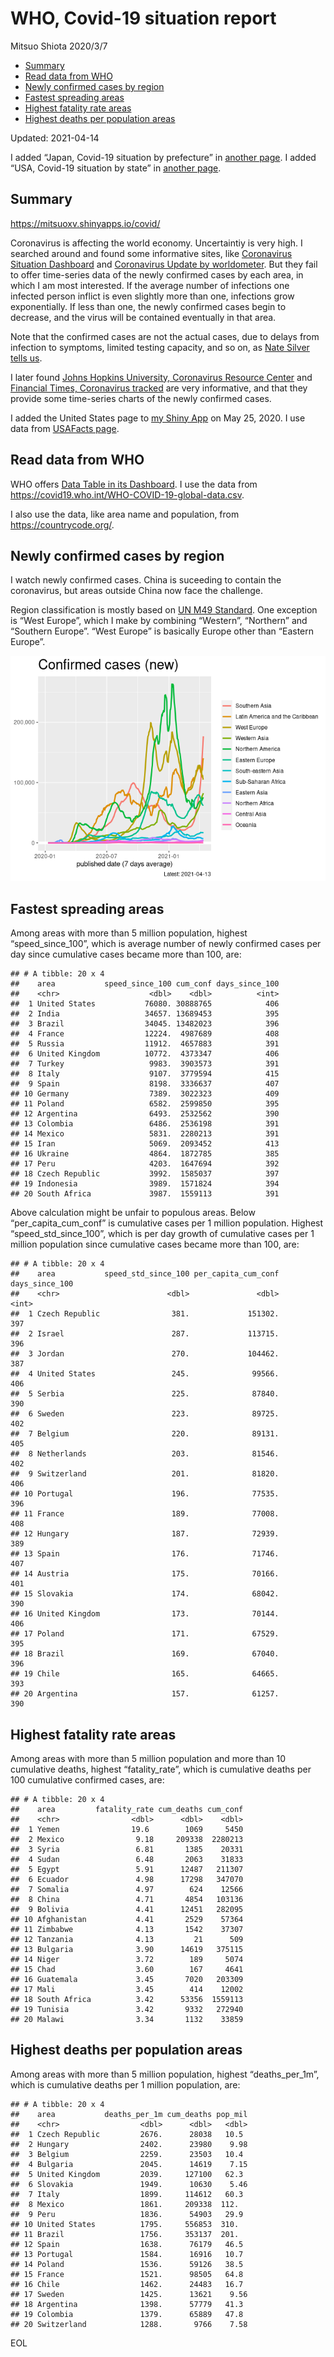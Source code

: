 WHO, Covid-19 situation report
================
Mitsuo Shiota
2020/3/7

-   [Summary](#summary)
-   [Read data from WHO](#read-data-from-who)
-   [Newly confirmed cases by region](#newly-confirmed-cases-by-region)
-   [Fastest spreading areas](#fastest-spreading-areas)
-   [Highest fatality rate areas](#highest-fatality-rate-areas)
-   [Highest deaths per population
    areas](#highest-deaths-per-population-areas)

Updated: 2021-04-14

I added “Japan, Covid-19 situation by prefecture” in [another
page](Japan.md). I added “USA, Covid-19 situation by state” in [another
page](USA.md).

## Summary

<https://mitsuoxv.shinyapps.io/covid/>

Coronavirus is affecting the world economy. Uncertaintiy is very high. I
searched around and found some informative sites, like [Coronavirus
Situation
Dashboard](https://who.maps.arcgis.com/apps/opsdashboard/index.html#/c88e37cfc43b4ed3baf977d77e4a0667)
and [Coronavirus Update by
worldometer](https://www.worldometers.info/coronavirus/). But they fail
to offer time-series data of the newly confirmed cases by each area, in
which I am most interested. If the average number of infections one
infected person inflict is even slightly more than one, infections grow
exponentially. If less than one, the newly confirmed cases begin to
decrease, and the virus will be contained eventually in that area.

Note that the confirmed cases are not the actual cases, due to delays
from infection to symptoms, limited testing capacity, and so on, as
[Nate Silver tells
us](https://fivethirtyeight.com/features/coronavirus-case-counts-are-meaningless/).

I later found [Johns Hopkins University, Coronavirus Resource
Center](https://coronavirus.jhu.edu/) and [Financial Times, Coronavirus
tracked](https://www.ft.com/content/a26fbf7e-48f8-11ea-aeb3-955839e06441)
are very informative, and that they provide some time-series charts of
the newly confirmed cases.

I added the United States page to [my Shiny
App](https://mitsuoxv.shinyapps.io/covid/) on May 25, 2020. I use data
from [USAFacts
page](https://usafacts.org/visualizations/coronavirus-covid-19-spread-map/).

## Read data from WHO

WHO offers [Data Table in its Dashboard](https://covid19.who.int/table).
I use the data from
<https://covid19.who.int/WHO-COVID-19-global-data.csv>.

I also use the data, like area name and population, from
<https://countrycode.org/>.

## Newly confirmed cases by region

I watch newly confirmed cases. China is suceeding to contain the
coronavirus, but areas outside China now face the challenge.

Region classification is mostly based on [UN M49
Standard](https://unstats.un.org/unsd/methodology/m49/). One exception
is “West Europe”, which I make by combining “Western”, “Northern” and
“Southern Europe”. “West Europe” is basically Europe other than “Eastern
Europe”.

![](README_files/figure-gfm/chart-1.png)<!-- -->

## Fastest spreading areas

Among areas with more than 5 million population, highest
“speed\_since\_100”, which is average number of newly confirmed cases
per day since cumulative cases became more than 100, are:

    ## # A tibble: 20 x 4
    ##    area           speed_since_100 cum_conf days_since_100
    ##    <chr>                    <dbl>    <dbl>          <int>
    ##  1 United States           76080. 30888765            406
    ##  2 India                   34657. 13689453            395
    ##  3 Brazil                  34045. 13482023            396
    ##  4 France                  12224.  4987689            408
    ##  5 Russia                  11912.  4657883            391
    ##  6 United Kingdom          10772.  4373347            406
    ##  7 Turkey                   9983.  3903573            391
    ##  8 Italy                    9107.  3779594            415
    ##  9 Spain                    8198.  3336637            407
    ## 10 Germany                  7389.  3022323            409
    ## 11 Poland                   6582.  2599850            395
    ## 12 Argentina                6493.  2532562            390
    ## 13 Colombia                 6486.  2536198            391
    ## 14 Mexico                   5831.  2280213            391
    ## 15 Iran                     5069.  2093452            413
    ## 16 Ukraine                  4864.  1872785            385
    ## 17 Peru                     4203.  1647694            392
    ## 18 Czech Republic           3992.  1585037            397
    ## 19 Indonesia                3989.  1571824            394
    ## 20 South Africa             3987.  1559113            391

Above calculation might be unfair to populous areas. Below
“per\_capita\_cum\_conf” is cumulative cases per 1 million population.
Highest “speed\_std\_since\_100”, which is per day growth of cumulative
cases per 1 million population since cumulative cases became more than
100, are:

    ## # A tibble: 20 x 4
    ##    area           speed_std_since_100 per_capita_cum_conf days_since_100
    ##    <chr>                        <dbl>               <dbl>          <int>
    ##  1 Czech Republic                381.             151302.            397
    ##  2 Israel                        287.             113715.            396
    ##  3 Jordan                        270.             104462.            387
    ##  4 United States                 245.              99566.            406
    ##  5 Serbia                        225.              87840.            390
    ##  6 Sweden                        223.              89725.            402
    ##  7 Belgium                       220.              89131.            405
    ##  8 Netherlands                   203.              81546.            402
    ##  9 Switzerland                   201.              81820.            406
    ## 10 Portugal                      196.              77535.            396
    ## 11 France                        189.              77008.            408
    ## 12 Hungary                       187.              72939.            389
    ## 13 Spain                         176.              71746.            407
    ## 14 Austria                       175.              70166.            401
    ## 15 Slovakia                      174.              68042.            390
    ## 16 United Kingdom                173.              70144.            406
    ## 17 Poland                        171.              67529.            395
    ## 18 Brazil                        169.              67040.            396
    ## 19 Chile                         165.              64665.            393
    ## 20 Argentina                     157.              61257.            390

## Highest fatality rate areas

Among areas with more than 5 million population and more than 10
cumulative deaths, highest “fatality\_rate”, which is cumulative deaths
per 100 cumulative confirmed cases, are:

    ## # A tibble: 20 x 4
    ##    area         fatality_rate cum_deaths cum_conf
    ##    <chr>                <dbl>      <dbl>    <dbl>
    ##  1 Yemen                19.6        1069     5450
    ##  2 Mexico                9.18     209338  2280213
    ##  3 Syria                 6.81       1385    20331
    ##  4 Sudan                 6.48       2063    31833
    ##  5 Egypt                 5.91      12487   211307
    ##  6 Ecuador               4.98      17298   347070
    ##  7 Somalia               4.97        624    12566
    ##  8 China                 4.71       4854   103136
    ##  9 Bolivia               4.41      12451   282095
    ## 10 Afghanistan           4.41       2529    57364
    ## 11 Zimbabwe              4.13       1542    37307
    ## 12 Tanzania              4.13         21      509
    ## 13 Bulgaria              3.90      14619   375115
    ## 14 Niger                 3.72        189     5074
    ## 15 Chad                  3.60        167     4641
    ## 16 Guatemala             3.45       7020   203309
    ## 17 Mali                  3.45        414    12002
    ## 18 South Africa          3.42      53356  1559113
    ## 19 Tunisia               3.42       9332   272940
    ## 20 Malawi                3.34       1132    33859

## Highest deaths per population areas

Among areas with more than 5 million population, highest
“deaths\_per\_1m”, which is cumulative deaths per 1 million population,
are:

    ## # A tibble: 20 x 4
    ##    area           deaths_per_1m cum_deaths pop_mil
    ##    <chr>                  <dbl>      <dbl>   <dbl>
    ##  1 Czech Republic         2676.      28038   10.5 
    ##  2 Hungary                2402.      23980    9.98
    ##  3 Belgium                2259.      23503   10.4 
    ##  4 Bulgaria               2045.      14619    7.15
    ##  5 United Kingdom         2039.     127100   62.3 
    ##  6 Slovakia               1949.      10630    5.46
    ##  7 Italy                  1899.     114612   60.3 
    ##  8 Mexico                 1861.     209338  112.  
    ##  9 Peru                   1836.      54903   29.9 
    ## 10 United States          1795.     556853  310.  
    ## 11 Brazil                 1756.     353137  201.  
    ## 12 Spain                  1638.      76179   46.5 
    ## 13 Portugal               1584.      16916   10.7 
    ## 14 Poland                 1536.      59126   38.5 
    ## 15 France                 1521.      98505   64.8 
    ## 16 Chile                  1462.      24483   16.7 
    ## 17 Sweden                 1425.      13621    9.56
    ## 18 Argentina              1398.      57779   41.3 
    ## 19 Colombia               1379.      65889   47.8 
    ## 20 Switzerland            1288.       9766    7.58

EOL
